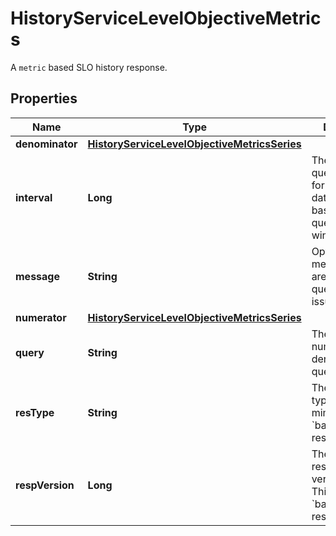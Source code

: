 

# HistoryServiceLevelObjectiveMetrics

A `metric` based SLO history response.
## Properties

Name | Type | Description | Notes
------------ | ------------- | ------------- | -------------
**denominator** | [**HistoryServiceLevelObjectiveMetricsSeries**](HistoryServiceLevelObjectiveMetricsSeries.md) |  |  [optional]
**interval** | **Long** | The aggregated query interval for the series data. It&#39;s implicit based on the query time window. |  [optional]
**message** | **String** | Optional message if there are specific query issues/warnings. |  [optional]
**numerator** | [**HistoryServiceLevelObjectiveMetricsSeries**](HistoryServiceLevelObjectiveMetricsSeries.md) |  |  [optional]
**query** | **String** | The combined numerator &amp;&amp; denominator query CSV. |  [optional]
**resType** | **String** | The series result type. This mimics &#x60;batch_query&#x60; response type |  [optional]
**respVersion** | **Long** | The series response version type. This mimics &#x60;batch_query&#x60; response type |  [optional]



